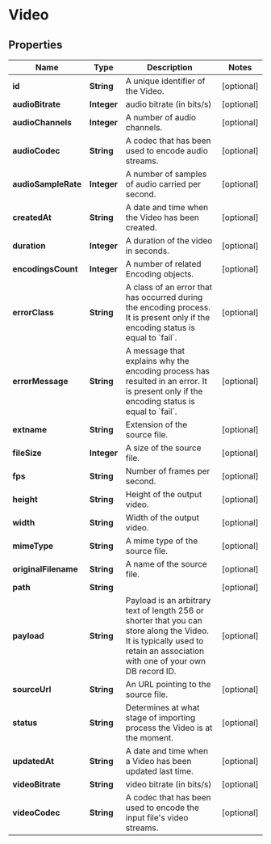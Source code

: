 
# Video

## Properties
Name | Type | Description | Notes
------------ | ------------- | ------------- | -------------
**id** | **String** | A unique identifier of the Video. |  [optional]
**audioBitrate** | **Integer** | audio bitrate (in bits/s) |  [optional]
**audioChannels** | **Integer** | A number of audio channels. |  [optional]
**audioCodec** | **String** | A codec that has been used to encode audio streams. |  [optional]
**audioSampleRate** | **Integer** | A number of samples of audio carried per second. |  [optional]
**createdAt** | **String** | A date and time when the Video has been created. |  [optional]
**duration** | **Integer** | A duration of the video in seconds. |  [optional]
**encodingsCount** | **Integer** | A number of related Encoding objects. |  [optional]
**errorClass** | **String** | A class of an error that has occurred during the encoding process. It is present only if the encoding status is equal to &#x60;fail&#x60;. |  [optional]
**errorMessage** | **String** | A message that explains why the encoding process has resulted in an error. It is present only if the encoding status is equal to &#x60;fail&#x60;. |  [optional]
**extname** | **String** | Extension of the source file. |  [optional]
**fileSize** | **Integer** | A size of the source file. |  [optional]
**fps** | **String** | Number of frames per second. |  [optional]
**height** | **String** | Height of the output video. |  [optional]
**width** | **String** | Width of the output video. |  [optional]
**mimeType** | **String** | A mime type of the source file. |  [optional]
**originalFilename** | **String** | A name of the source file. |  [optional]
**path** | **String** |  |  [optional]
**payload** | **String** | Payload is an arbitrary text of length 256 or shorter that you can store along the Video. It is typically used to retain an association with one of your own DB record ID. |  [optional]
**sourceUrl** | **String** | An URL pointing to the source file. |  [optional]
**status** | **String** | Determines at what stage of importing process the Video is at the moment. |  [optional]
**updatedAt** | **String** | A date and time when a Video has been updated last time. |  [optional]
**videoBitrate** | **String** | video bitrate (in bits/s) |  [optional]
**videoCodec** | **String** | A codec that has been used to encode the input file&#39;s video streams. |  [optional]



